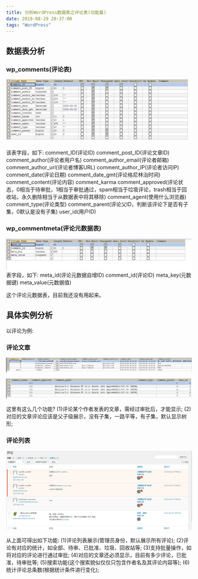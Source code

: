 ```yaml
---
title: 分析WordPress数据表之评论表(功能篇)
date: 2019-08-29 20:37:00
tags: "WordPress"
---
```


## 数据表分析

### wp_comments(评论表)
<!--more-->
![图一](分析WordPress数据表之评论表-功能表/01.png)

该表字段，如下:
comment_ID(评论ID)
comment_post_ID(评论文章ID)
comment_author(评论者用户名)
comment_author_email(评论者邮箱)
comment_author_url(评论者博客URL)
comment_author_IP(评论者访问IP)
comment_date(评论日期)
comment_date_gmt(评论格尼林治时间)
comment_content(评论内容)
comment_karma
comment_approved(评论状态，0相当于待审批，1相当于审批通过，spam相当于垃圾评论，trash相当于回收站，永久删除相当于从数据表中将其移除)
comment_agent(使用什么浏览器)
comment_type(评论类型)
comment_parent(评论父ID，判断该评论下是否有子集，0默认是没有子集)
user_id(用户ID)

### wp_commentmeta(评论元数据表)

![图二](分析WordPress数据表之评论表-功能表/02.png)
表字段，如下:
meta_id(评论元数据自增ID)
comment_id(评论ID)
meta_key(元数据键)
meta_value(元数据值)

这个评论元数据表，目前我还没有用起来。


## 具体实例分析

以评论为例:

### 评论文章
![图一](分析WordPress数据表之评论表-功能表/03.png)

![图二](分析WordPress数据表之评论表-功能表/04.png)

这里有这么几个功能?
(1)评论某个作者发表的文章，需经过审批后，才能显示;
(2)对应的文章评论应该是父子级展示，没有子集，一路平等，有子集，默认显示树形;

### 评论列表

![图一](分析WordPress数据表之评论表-功能表/05.png)

从上面可得出如下功能:
(1)评论列表展示(管理员身份，默认展示所有评论);
(2)评论有对应的统计，如全部、待审、已批准、垃圾、回收站等;
(3)支持批量操作，如将对应的评论进行通过审批;
(4)对应的文章还必须显示，目前有多少评论，已批准，待审批等;
(5)搜索功能(这个搜索貌似仅仅只包含作者名及其评论内容等);
(6)统计评论总条数(根据统计条件进行变化);